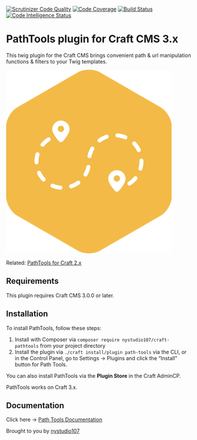 [![Scrutinizer Code Quality](https://scrutinizer-ci.com/g/nystudio107/craft-pathtools/badges/quality-score.png?b=v1)](https://scrutinizer-ci.com/g/nystudio107/craft-pathtools/?branch=v1) [![Code Coverage](https://scrutinizer-ci.com/g/nystudio107/craft-pathtools/badges/coverage.png?b=v1)](https://scrutinizer-ci.com/g/nystudio107/craft-pathtools/?branch=v1) [![Build Status](https://scrutinizer-ci.com/g/nystudio107/craft-pathtools/badges/build.png?b=v1)](https://scrutinizer-ci.com/g/nystudio107/craft-pathtools/build-status/v1) [![Code Intelligence Status](https://scrutinizer-ci.com/g/nystudio107/craft-pathtools/badges/code-intelligence.svg?b=v1)](https://scrutinizer-ci.com/code-intelligence)

# PathTools plugin for Craft CMS 3.x

This twig plugin for the Craft CMS brings convenient path & url manipulation functions & filters to your Twig templates.

![Screenshot](./docs/docs/resources/img/plugin-logo.png)

Related: [PathTools for Craft 2.x](https://github.com/nystudio107/pathtools)

## Requirements

This plugin requires Craft CMS 3.0.0 or later.

## Installation

To install PathTools, follow these steps:

1. Install with Composer via `composer require nystudio107/craft-pathtools` from your project directory
2. Install the plugin via `./craft install/plugin path-tools` via the CLI, or in the Control Panel, go to Settings → Plugins and click the “Install” button for Path Tools.

You can also install PathTools via the **Plugin Store** in the Craft AdminCP.

PathTools works on Craft 3.x.

## Documentation

Click here -> [Path Tools Documentation](https://nystudio107.com/plugins/pathtools/documentation)

Brought to you by [nystudio107](https://nystudio107.com)
